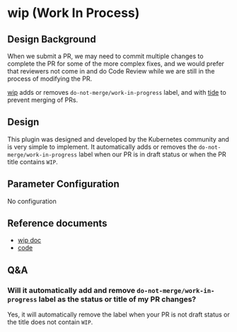 # wip (Work In Process)

## Design Background

When we submit a PR, we may need to commit multiple changes to complete the PR for some of the more complex fixes, and we would prefer that reviewers not come in and do Code Review while we are still in the process of modifying the PR.

[wip](https://github.com/kubernetes/test-infra/tree/master/prow/plugins/wip) adds or removes `do-not-merge/work-in-progress` label, and with [tide](components/tide.md) to prevent merging of PRs.

## Design

This plugin was designed and developed by the Kubernetes community and is very simple to implement. It automatically adds or removes the `do-not-merge/work-in-progress` label when our PR is in draft status or when the PR title contains `WIP`.

## Parameter Configuration 

No configuration

## Reference documents

- [wip doc](https://prow.tidb.io/plugins?repo=ti-community-infra%2Ftichi)
- [code](https://github.com/kubernetes/test-infra/tree/master/prow/plugins/wip)

## Q&A

### Will it automatically add and remove `do-not-merge/work-in-progress` label as the status or title of my PR changes?

Yes, it will automatically remove the label when your PR is not draft status or the title does not contain `WIP`.
